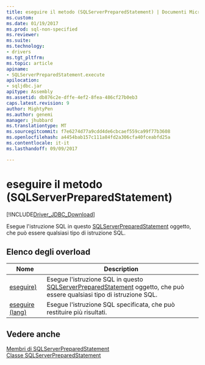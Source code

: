 ```yaml
---
title: eseguire il metodo (SQLServerPreparedStatement) | Documenti Microsoft
ms.custom: 
ms.date: 01/19/2017
ms.prod: sql-non-specified
ms.reviewer: 
ms.suite: 
ms.technology:
- drivers
ms.tgt_pltfrm: 
ms.topic: article
apiname:
- SQLServerPreparedStatement.execute
apilocation:
- sqljdbc.jar
apitype: Assembly
ms.assetid: db876c2e-dffe-4ef2-8fea-486cf27b0eb3
caps.latest.revision: 9
author: MightyPen
ms.author: genemi
manager: jhubbard
ms.translationtype: MT
ms.sourcegitcommit: f7e6274d77a9cdd4de6cbcaef559ca99f77b3608
ms.openlocfilehash: a4454bab157c111a84fd2a306cfa40fceabfd25a
ms.contentlocale: it-it
ms.lasthandoff: 09/09/2017

---
```

# <a name="execute-method-sqlserverpreparedstatement"></a>eseguire il metodo (SQLServerPreparedStatement)
[!INCLUDE[Driver_JDBC_Download](../../../includes/driver_jdbc_download.md)]

  Esegue l'istruzione SQL in questo [SQLServerPreparedStatement](../../../connect/jdbc/reference/sqlserverpreparedstatement-class.md) oggetto, che può essere qualsiasi tipo di istruzione SQL.  
  
## <a name="overload-list"></a>Elenco degli overload  
  
|Nome|Description|  
|----------|-----------------|  
|[eseguire)](../../../connect/jdbc/reference/execute-method.md)|Esegue l'istruzione SQL in questo [SQLServerPreparedStatement](../../../connect/jdbc/reference/sqlserverpreparedstatement-class.md) oggetto, che può essere qualsiasi tipo di istruzione SQL.|  
|[eseguire (lang)](../../../connect/jdbc/reference/execute-method-java-lang-string.md)|Esegue l'istruzione SQL specificata, che può restituire più risultati.|  
  
## <a name="see-also"></a>Vedere anche  
 [Membri di SQLServerPreparedStatement](../../../connect/jdbc/reference/sqlserverpreparedstatement-members.md)   
 [Classe SQLServerPreparedStatement](../../../connect/jdbc/reference/sqlserverpreparedstatement-class.md)  
  
  
